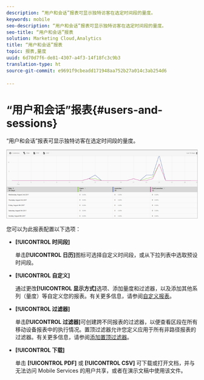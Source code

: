 ```yaml
---
description: “用户和会话”报表可显示独特访客在选定时间段的量度。
keywords: mobile
seo-description: “用户和会话”报表可显示独特访客在选定时间段的量度。
seo-title: “用户和会话”报表
solution: Marketing Cloud,Analytics
title: “用户和会话”报表
topic: 报表,量度
uuid: 6d70d7f6-de81-4307-a4f3-14f18fc3c9b3
translation-type: ht
source-git-commit: e9691f9cbeadd171948aa752b27a014c3ab254d6

---
```



# “用户和会话”报表{#users-and-sessions}

“用户和会话”报表可显示独特访客在选定时间段的量度。

![“用户和会话”报表](assets/users_sessions.png)

您可以为此报表配置以下选项：

* **[!UICONTROL 时间段]**

   单击&#x200B;**[!UICONTROL 日历]**&#x200B;图标可选择自定义时间段，或从下拉列表中选取预设时间段。

* **[!UICONTROL 自定义]**

   通过更改&#x200B;**[!UICONTROL 显示方式]**&#x200B;选项、添加量度和过滤器，以及添加其他系列（量度）等自定义您的报表。有关更多信息，请参阅[自定义报表](/help/using/usage/reports-customize/t-reports-customize.md)。

* **[!UICONTROL 过滤器]**

   单击&#x200B;**[!UICONTROL 过滤器]**&#x200B;可创建跨不同报表的过滤器，以便查看区段在所有移动设备报表中的执行情况。置顶过滤器允许您定义应用于所有非路径报表的过滤器。有关更多信息，请参阅[添加置顶过滤器](/help/using/usage/reports-customize/t-sticky-filter.md)。

* **[!UICONTROL 下载]**

   单击 **[!UICONTROL PDF]** 或 **[!UICONTROL CSV]** 可下载或打开文档，并与无法访问 Mobile Services 的用户共享，或者在演示文稿中使用该文件。